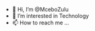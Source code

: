 - 👋 Hi, I’m @MceboZulu
- 👀 I’m interested in Technology
- 📫 How to reach me ...

<!---
MceboZulu/MceboZulu is a ✨ special ✨ repository because its `README.md` (this file) appears on your GitHub profile.
You can click the Preview link to take a look at your changes.
--->
